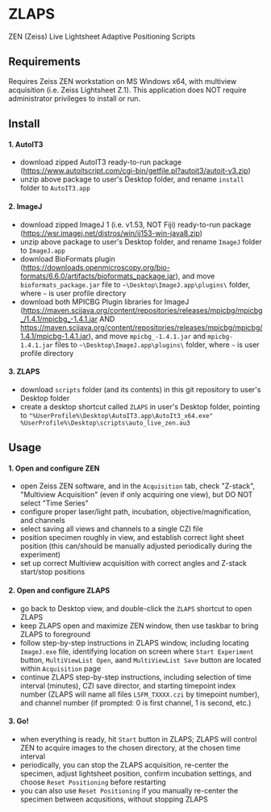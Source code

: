 # ZLAPS
ZEN (Zeiss) Live Lightsheet Adaptive Positioning Scripts

## Requirements
Requires Zeiss ZEN workstation on MS Windows x64, with multiview acquisition (i.e. Zeiss Lightsheet Z.1).  This application does NOT require administrator privileges to install or run.

## Install
#### 1. AutoIT3
- download zipped AutoIT3 ready-to-run package (https://www.autoitscript.com/cgi-bin/getfile.pl?autoit3/autoit-v3.zip)
- unzip above package to user's Desktop folder, and rename `install` folder to `AutoIT3.app`

#### 2. ImageJ
- download zipped ImageJ 1 (i.e. v1.53, NOT Fiji) ready-to-run package (https://wsr.imagej.net/distros/win/ij153-win-java8.zip)
- unzip above package to user's Desktop folder, and rename `ImageJ` folder to `ImageJ.app`
- download BioFormats plugin (https://downloads.openmicroscopy.org/bio-formats/6.6.0/artifacts/bioformats_package.jar), and move `bioformats_package.jar` file to `~\Desktop\ImageJ.app\plugins\` folder, where `~` is user profile directory
- download both MPICBG Plugin libraries for ImageJ (https://maven.scijava.org/content/repositories/releases/mpicbg/mpicbg_/1.4.1/mpicbg_-1.4.1.jar AND https://maven.scijava.org/content/repositories/releases/mpicbg/mpicbg/1.4.1/mpicbg-1.4.1.jar), and move `mpicbg_-1.4.1.jar` and `mpicbg-1.4.1.jar` files to `~\Desktop\ImageJ.app\plugins\` folder, where `~` is user profile directory

#### 3. ZLAPS
- download `scripts` folder (and its contents) in this git repository to user's Desktop folder
- create a desktop shortcut called `ZLAPS` in user's Desktop folder, pointing to `"%UserProfile%\Desktop\AutoIT3.app\AutoIt3_x64.exe" %UserProfile%\Desktop\scripts\auto_live_zen.au3`

## Usage
#### 1. Open and configure ZEN
- open Zeiss ZEN software, and in the `Acquisition` tab, check "Z-stack", "Multiview Acquisition" (even if only acquiring one view), but DO NOT select "Time Series"
- configure proper laser/light path, incubation, objective/magnification, and channels
- select saving all views and channels to a single CZI file
- position specimen roughly in view, and establish correct light sheet position (this can/should be manually adjusted periodically during the experiment)
- set up correct Multiview acquisition with correct angles and Z-stack start/stop positions

#### 2. Open and configure ZLAPS
- go back to Desktop view, and double-click the `ZLAPS` shortcut to open ZLAPS
- keep ZLAPS open and maximize ZEN window, then use taskbar to bring ZLAPS to foreground
- follow step-by-step instructions in ZLAPS window, including locating `ImageJ.exe` file, identifying location on screen where `Start Experiment` button, `MultiViewList Open`, aand `MultiViewList Save` button are located within `Acquisition` page
- continue ZLAPS step-by-step instructions, including selection of time interval (minutes), CZI save director, and starting timepoint index number (ZLAPS will name all files `LSFM_TXXXX.czi` by timepoint number), and channel number (if prompted: 0 is first channel, 1 is second, etc.)

#### 3. Go!
- when everything is ready, hit `Start` button in ZLAPS; ZLAPS will control ZEN to acquire images to the chosen directory, at the chosen time interval
- periodically, you can stop the ZLAPS acquisition, re-center the specimen, adjust lightsheet position, confirm incubation settings, and choose `Reset Positioning` before restarting
- you can also use `Reset Positioning` if you manually re-center the specimen between acqusitions, without stopping ZLAPS 
